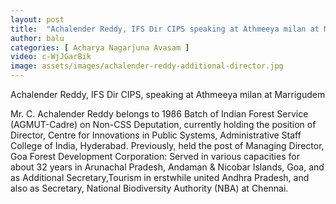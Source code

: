 ```yaml
---
layout: post
title:  "Achalender Reddy, IFS Dir CIPS speaking at Athmeeya milan at Marrigudem"
author: balu
categories: [ Acharya Nagarjuna Avasam ]
video: c-WjJGarBik
image: assets/images/achalender-reddy-additional-director.jpg
---
```


<p>Achalender Reddy, IFS Dir CIPS, speaking at Athmeeya milan at Marrigudem</p>

<p>Mr. C. Achalender Reddy belongs to 1986 Batch of Indian Forest Service (AGMUT-Cadre) on Non-CSS Deputation, currently holding the position of Director, Centre for Innovations in Public Systems, Administrative Staff College of India, Hyderabad. Previously, held the post of Managing Director, Goa Forest Development Corporation: Served in various capacities for about 32 years in Arunachal Pradesh, Andaman & Nicobar Islands, Goa, and as Additional Secretary,Tourism in erstwhile united Andhra Pradesh, and also as Secretary, National Biodiversity Authority (NBA) at Chennai.</p>